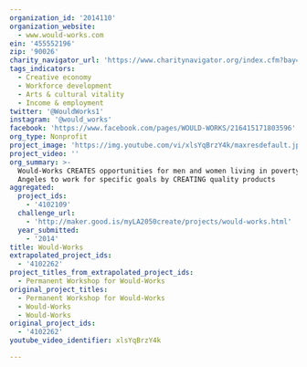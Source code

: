 ```yaml
---
organization_id: '2014110'
organization_website:
  - www.would-works.com
ein: '455552196'
zip: '90026'
charity_navigator_url: 'https://www.charitynavigator.org/index.cfm?bay=search.profile&ein=455552196'
tags_indicators:
  - Creative economy
  - Workforce development
  - Arts & cultural vitality
  - Income & employment
twitter: '@WouldWorks1'
instagram: '@would_works'
facebook: 'https://www.facebook.com/pages/WOULD-WORKS/216415171803596'
org_type: Nonprofit
project_image: 'https://img.youtube.com/vi/xlsYqBrzY4k/maxresdefault.jpg'
project_video: ''
org_summary: >-
  Would-Works CREATES opportunities for men and women living in poverty in Los
  Angeles to work for specific goals by CREATING quality products
aggregated:
  project_ids:
    - '4102109'
  challenge_url:
    - 'http://maker.good.is/myLA2050create/projects/would-works.html'
  year_submitted:
    - '2014'
title: Would-Works
extrapolated_project_ids:
  - '4102262'
project_titles_from_extrapolated_project_ids:
  - Permanent Workshop for Would-Works
original_project_titles:
  - Permanent Workshop for Would-Works
  - Would-Works
  - Would-Works
original_project_ids:
  - '4102262'
youtube_video_identifier: xlsYqBrzY4k

---
```

